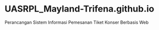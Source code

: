 # UASRPL_Mayland-Trifena.github.io
Perancangan Sistem Informasi Pemesanan Tiket Konser Berbasis Web
